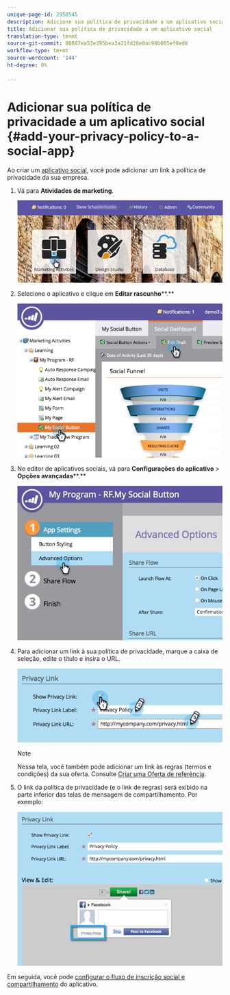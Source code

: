 ```yaml
---
unique-page-id: 2950545
description: Adicione sua política de privacidade a um aplicativo social - Documentos do Marketing - Documentação do produto
title: Adicionar sua política de privacidade a um aplicativo social
translation-type: tm+mt
source-git-commit: 00887ea53e395bea3a11fd28e0ac98b085ef6ed8
workflow-type: tm+mt
source-wordcount: '144'
ht-degree: 0%

---
```



# Adicionar sua política de privacidade a um aplicativo social {#add-your-privacy-policy-to-a-social-app}

Ao criar um [aplicativo social](http://docs.marketo.com/display/docs/social), você pode adicionar um link à política de privacidade da sua empresa.

1. Vá para **Atividades de marketing**.

   ![](assets/login-marketing-activities-4.png)

1. Selecione o aplicativo e clique em **Editar rascunho****.**

   ![](assets/image2014-9-22-10-3a50-3a22.png)

1. No editor de aplicativos sociais, vá para **Configurações do aplicativo** > **Opções avançadas****.**

   ![](assets/image2014-9-22-10-3a50-3a38.png)

1. Para adicionar um link à sua política de privacidade, marque a caixa de seleção, edite o título e insira o URL.

   ![](assets/image2014-9-22-10-3a51-3a12.png)

   >[!NOTE]
   >
   >Nessa tela, você também pode adicionar um link às regras (termos e condições) da sua oferta. Consulte [Criar uma Oferta de referência](../../../../product-docs/demand-generation/social/referral-offers/create-a-referral-offer.md).

1. O link da política de privacidade (e o link de regras) será exibido na parte inferior das telas de mensagem de compartilhamento. Por exemplo:

   ![](assets/image2014-9-22-10-3a52-3a16.png)

Em seguida, você pode [configurar o fluxo de inscrição social e compartilhamento](../../../../product-docs/demand-generation/social/configuring-social-actions/configure-social-recommend-flow.md) do aplicativo.
